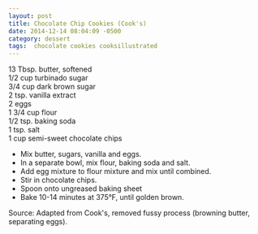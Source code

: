 ```yaml
---
layout: post
title: Chocolate Chip Cookies (Cook's)
date: 2014-12-14 08:04:09 -0500
category: dessert
tags:  chocolate cookies cooksillustrated
---
```

13 Tbsp. butter, softened  
1/2 cup turbinado sugar  
3/4 cup dark brown sugar  
2 tsp. vanilla extract  
2 eggs  
1 3/4 cup flour  
1/2 tsp. baking soda  
1 tsp. salt  
1 cup semi-sweet chocolate chips  

 * Mix butter, sugars, vanilla and eggs.
 * In a separate bowl, mix flour, baking soda and salt.
 * Add egg mixture to flour mixture and mix until combined.
 * Stir in chocolate chips.
 * Spoon onto ungreased baking sheet
 * Bake 10-14 minutes at 375°F, until golden brown.

Source: Adapted from Cook's, removed fussy process (browning butter, separating eggs).  
